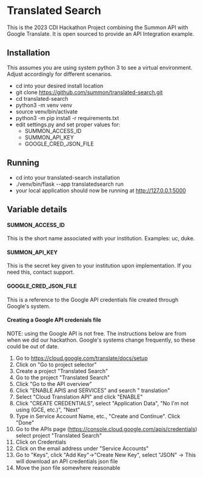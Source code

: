 # Translated Search
This is the 2023 CDI Hackathon Project combining the Summon API with Google Translate.  It is open sourced to provide an API Integration example.

## Installation
This assumes you are using system python 3 to see a virtual environment.  Adjust accordingly for different scenarios.
* cd into your desired install location
* git clone https://github.com/summon/translated-search.git
* cd translated-search
* python3 -m venv venv 
* source venv/bin/activate
* python3 -m pip install -r requirements.txt
* edit settings.py and set proper values for:
  * SUMMON_ACCESS_ID
  * SUMMON_API_KEY
  * GOOGLE_CRED_JSON_FILE

## Running
* cd into your translated-search installation
* ./venv/bin/flask --app translatedsearch run
* your local application should now be running at http://127.0.0.1:5000

## Variable details
#### SUMMON_ACCESS_ID
This is the short name associated with your institution.  Examples: uc, duke.

#### SUMMON_API_KEY
This is the secret key given to your institution upon implementation.  If you need this, contact support.

#### GOOGLE_CRED_JSON_FILE
This is a reference to the Google API credentials file created through Google's system.

#### Creating a Google API credenials file
NOTE: using the Google API is not free.  The instructions below are from when we did our hackathon.  Google's systems change frequently, so these could be out of date.
1. Go to https://cloud.google.com/translate/docs/setup
2. Click on "Go to project selector"
3. Create a project "Translated Search"
4. Go to the project "Translated Search"
5. Click "Go to the API overview"
6. Click "ENABLE APIS and SERVICES" and search " translation"
7. Select "Cloud Translation API" and click "ENABLE"
8. Click "CREATE CREDENTIALS", select "Application Data", "No I'm not using (GCE, etc.)", "Next"
9. Type in Service Account Name, etc., "Create and Continue". Click "Done"
10. Go to the APIs page (https://console.cloud.google.com/apis/credentials) select project "Translated Search"
11. Click on Credentials 
12. Click on the email address under "Service Accounts"
13. Go to "Keys", click "Add Key"→"Create New Key", select "JSON" → This will download an API credentials json file 
14. Move the json file somewhere reasonable